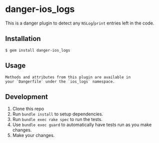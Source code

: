 # danger-ios_logs

This is a danger plugin to detect any `NSLog`/`print` entries left in the code.

## Installation

    $ gem install danger-ios_logs

## Usage

    Methods and attributes from this plugin are available in
    your `Dangerfile` under the `ios_logs` namespace.

## Development

1. Clone this repo
2. Run `bundle install` to setup dependencies.
3. Run `bundle exec rake spec` to run the tests.
4. Use `bundle exec guard` to automatically have tests run as you make changes.
5. Make your changes.
